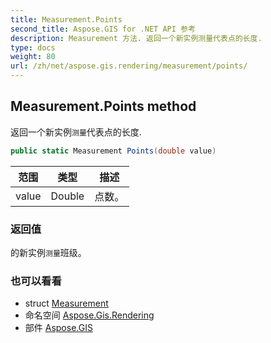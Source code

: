 ```yaml
---
title: Measurement.Points
second_title: Aspose.GIS for .NET API 参考
description: Measurement 方法. 返回一个新实例测量代表点的长度.
type: docs
weight: 80
url: /zh/net/aspose.gis.rendering/measurement/points/
---
```

## Measurement.Points method

返回一个新实例`测量`代表点的长度.

```csharp
public static Measurement Points(double value)
```

| 范围 | 类型 | 描述 |
| --- | --- | --- |
| value | Double | 点数。 |

### 返回值

的新实例`测量`班级。

### 也可以看看

* struct [Measurement](../)
* 命名空间 [Aspose.Gis.Rendering](../../measurement/)
* 部件 [Aspose.GIS](../../../)


